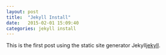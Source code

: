 ```yaml
---
layout: post
title:  "Jekyll Install"
date:   2015-02-01 15:09:40
categories: jekyll install
---
```

This is the first post using the static site generator Jekyll[jekyll].

[jekyll]:     https://github.com/jekyll/jekyll
